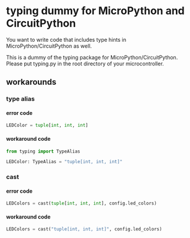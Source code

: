 # typing dummy for MicroPython and CircuitPython

You want to write code that includes type hints in MicroPython/CircuitPython as well.

This is a dummy of the typing package for MicroPython/CircuitPython.
Please put typing.py in the root directory of your microcontroller.

## workarounds

### type alias

#### error code

```python
LEDColor = tuple[int, int, int]
```

#### workaround code

```python
from typing import TypeAlias

LEDColor: TypeAlias = "tuple[int, int, int]"
```

### cast

#### error code

```python
LEDColors = cast(tuple[int, int, int], config.led_colors)
```

#### workaround code

```python
LEDColors = cast("tuple[int, int, int]", config.led_colors)
```
